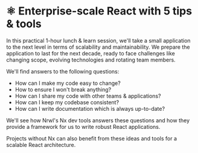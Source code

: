 # ⚛️ Enterprise-scale React with 5 tips & tools

In this practical 1-hour lunch & learn session, we'll take a small application to the next level in terms of scalability and maintainability. We prepare the application to last for the next decade, ready to face challenges like changing scope, evolving technologies and rotating team members.

We'll find answers to the following questions:

- How can I make my code easy to change?
- How to ensure I won't break anything?
- How can I share my code with other teams & applications?
- How can I keep my codebase consistent?
- How can I write documentation which is always up-to-date?

We'll see how Nrwl's Nx dev tools answers these questions and how they provide a framework for us to write robust React applications.

Projects without Nx can also benefit from these ideas and tools for a scalable React architecture.
